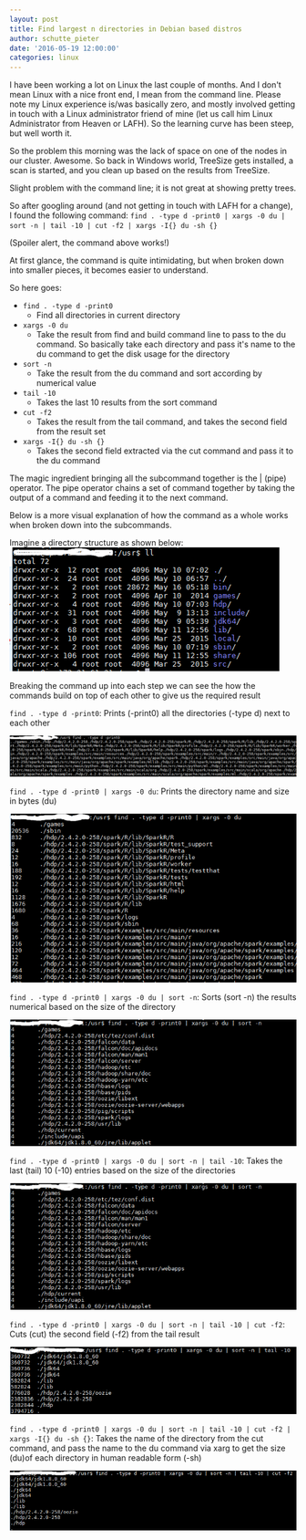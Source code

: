 ```yaml
---
layout: post
title: Find largest n directories in Debian based distros
author: schutte_pieter
date: '2016-05-19 12:00:00'
categories: linux
---
```


I have been working a lot on Linux the last couple of months. And I don't mean Linux with a nice front end, I mean from the command line. Please note my Linux experience is/was basically zero, and mostly involved getting in touch with a Linux administrator friend of mine (let us call him Linux Administrator from Heaven or LAFH). So the learning curve has been steep, but well worth it.

So the problem this morning was the lack of space on one of the nodes in our cluster. Awesome. So back in Windows world, TreeSize gets installed, a scan is started, and you clean up based on the results from TreeSize.

Slight problem with the command line; it is not great at showing pretty trees.

So after googling around (and not getting in touch with LAFH for a change), I found the following command:
     `find . -type d -print0 | xargs -0 du | sort -n | tail -10 | cut -f2 | xargs -I{} du -sh {}`

(Spoiler alert, the command above works!)

At first glance, the command is quite intimidating, but when broken down into smaller pieces, it becomes easier to understand.

So here goes:

- `find . -type d -print0`
    - Find all directories in current directory
- `xargs -0 du`
    - Take the result from find and build command line to pass to the du command. So basically take each directory and pass it's name to the du command to get the disk usage for the directory
- `sort -n`
    - Take the result from the du command and sort according by numerical value
- `tail -10`
    - Takes the last 10 results from the sort command
- `cut -f2`
    - Takes the result from the tail command, and takes the second field from the result set
- `xargs -I{} du -sh {}`
    - Takes the second field extracted via the cut command and pass it to the du command

The magic ingredient bringing all the subcommand together is the | (pipe) operator. The pipe operator chains a set of command together by taking the output of a command and feeding it to the next command.

Below is a more visual explanation of how the command as a whole works when broken down into the subcommands.

Imagine a directory structure as shown below:
![Directory structure](/assets/img/2016-05-19/bc662920-7d83-4606-9a71-bc2a8968038b.png)


Breaking the command up into each step we can see the how the commands build on top of each other to give us the required result

`find . -type d -print0`: Prints (-print0) all the directories (-type d) next to each other

![Step 1](/assets/img/2016-05-19/a6a9c3b8-793f-40f1-aed9-ba3ef25d8d37.png)

`find . -type d -print0 | xargs -0 du`: Prints the directory name and size in bytes (du)

![Step 2](/assets/img/2016-05-19/da8ee46d-7df8-4253-83b9-f5db7194456e.png)

`find . -type d -print0 | xargs -0 du | sort -n`: Sorts (sort -n) the results numerical based on the size of the directory

![Step 3](/assets/img/2016-05-19/8333d45d-2f4a-4c77-b172-6f75ebf84db9.png)

`find . -type d -print0 | xargs -0 du | sort -n | tail -10`: Takes the last (tail) 10 (-10) entries based on the size of the directories

![Step 4](/assets/img/2016-05-19/8333d45d-2f4a-4c77-b172-6f75ebf84db9.png)

`find . -type d -print0 | xargs -0 du | sort -n | tail -10 | cut -f2`: Cuts (cut) the second field (-f2) from the tail result

![Step 5](/assets/img/2016-05-19/3c7b99b6-6cbf-4fbd-a613-115d84c6d98e.png)

`find . -type d -print0 | xargs -0 du | sort -n | tail -10 | cut -f2 | xargs -I{} du -sh {}`: Takes the name of the directory from the cut command, and pass the name to the du command via xarg to get the size (du)of each directory in human readable form (-sh)

![Final result](/assets/img/2016-05-19/8ace5489-6e97-4a41-9a39-5c12a7c7b669.png)
